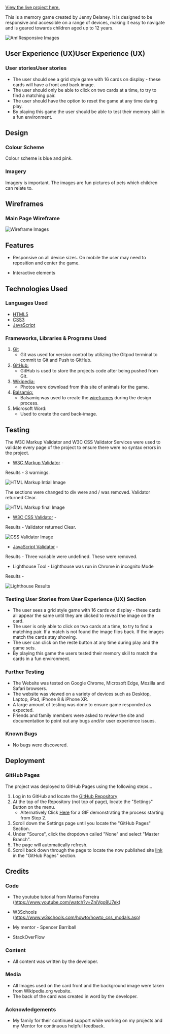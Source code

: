 [View the live project here.](https://jennydelaney.github.io/Portfolio-Project-2/)

This is a memory game created by Jenny Delaney. It is designed to be responsive and accessible on a range of devices, making it easy to navigate and is geared towards children aged up to 12 years.

![AmIResponsive Images](assets/readme-images/AmIResponsive.jpg)

## User Experience (UX)User Experience (UX)
### User storiesUser stories
- The user should see a grid style game with 16 cards on display - these cards will have a front and back image.
- The user should only be able to click on two cards at a time, to try to find a matching pair.
- The user should have the option to reset the game at any time during play.
- By playing this game the user should be able to test their memory skill in a fun environment.


## Design
### Colour Scheme
Colour scheme is blue and pink.

### Imagery
Imagery is important. The images are fun pictures of pets which children can relate to.

## Wireframes
### Main Page Wireframe

![Wireframe Images](assets/readme-images/memory-charge-wireframe.png)


## Features

-   Responsive on all device sizes.  On mobile the user may need to reposition and center the game.

-   Interactive elements

## Technologies Used

### Languages Used

-   [HTML5](https://en.wikipedia.org/wiki/HTML5)
-   [CSS3](https://en.wikipedia.org/wiki/Cascading_Style_Sheets)
-   [JavaScript](https://en.wikipedia.org/wiki/JavaScript)

### Frameworks, Libraries & Programs Used

1. [Git](https://git-scm.com/)
    - Git was used for version control by utilizing the Gitpod terminal to commit to Git and Push to GitHub.
2. [GitHub:](https://github.com/)
    - GitHub is used to store the projects code after being pushed from Git.
3. [Wikipedia:](https://www.wikipedia.org)
    - Photos were download from this site of animals for the game.
4. [Balsamiq:](https://balsamiq.com/)
    - Balsamiq was used to create the [wireframes](https://github.com/) during the design process.
5. Microsoft Word:
    - Used to create the card back-image.

## Testing

The W3C Markup Validator and W3C CSS Validator Services were used to validate every page of the project to ensure there were no syntax errors in the project.

-   [W3C Markup Validator](https://jigsaw.w3.org/css-validator/#validate_by_input) - 

Results - 3 warnings.

![HTML Markup Intial Image](assets/readme-images/initial-HTML-results.jpg)

The sections were changed to div were and / was removed. Validator returned Clear.

![HTML Markup final Image](assets/readme-images/final-HTML-results.jpg)

-   [W3C CSS Validator](https://jigsaw.w3.org/css-validator/#validate_by_input) - 

Results - Validator returned Clear.

![CSS Validator Image](assets/readme-images/W3C-css-validation.jpg)

-   [JavaScript Validator](https://jshint.com/) -

Results - Three variable were undefined. These were removed.

-   Lighthouse Tool - Lighthouse was run in Chrome in incognito Mode

Results -

![Lighthouse Results](assets/readme-images/Lighthouse-results.jpg)

### Testing User Stories from User Experience (UX) Section

- The user sees a grid style game with 16 cards on display - these cards all appear the same until they are clicked to reveal the image on the card.
- The user is only able to click on two cards at a time, to try to find a matching pair.  If a match is not found the image flips back.  If the images match the cards stay showing.
- The user can click on the reste button at any time during play and the game sets.
- By playing this game the users tested their memory skill to match the cards in a fun environment.

### Further Testing

-   The Website was tested on Google Chrome, Microsoft Edge, Mozilla and Safari browsers.
-   The website was viewed on a variety of devices such as Desktop, Laptop, iPad, iPhone 8 & iPhone XR.
-   A large amount of testing was done to ensure game responded as expected.
-   Friends and family members were asked to review the site and documentation to point out any bugs and/or user experience issues.

### Known Bugs

- No bugs were discovered.

## Deployment

### GitHub Pages

The project was deployed to GitHub Pages using the following steps...

1. Log in to GitHub and locate the [GitHub Repository](https://github.com/)
2. At the top of the Repository (not top of page), locate the "Settings" Button on the menu.
    - Alternatively Click [Here](https://raw.githubusercontent.com/) for a GIF demonstrating the process starting from Step 2.
3. Scroll down the Settings page until you locate the "GitHub Pages" Section.
4. Under "Source", click the dropdown called "None" and select "Master Branch".
5. The page will automatically refresh.
6. Scroll back down through the page to locate the now published site [link](https://github.com) in the "GitHub Pages" section.

## Credits

### Code

-   The youtube tutorial from Marina Ferreira (https://www.youtube.com/watch?v=ZniVgo8U7ek)

-   W3Schools (https://www.w3schools.com/howto/howto_css_modals.asp)

-   My mentor - Spencer Barriball

-   StackOverFlow

### Content

-   All content was written by the developer.

### Media

-   All Images used on the card front and the background image were taken from Wikipedia.org website.
-   The back of the card was created in word by the developer.

### Acknowledgements

-   My family for their continued support while working on my projects and my Mentor for continuous helpful feedback.